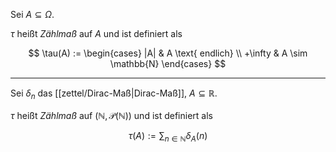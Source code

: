 Sei $A \subseteq \Omega$.

$\tau$ heißt *Zählmaß* auf $A$ und ist definiert als

$$
	\tau(A) := \begin{cases}
		|A| & A \text{ endlich} \\
		+\infty & A \sim \mathbb{N}
	\end{cases}
$$

---

Sei $\delta_n$ das [[zettel/Dirac-Maß|Dirac-Maß]], $A \subseteq{\mathbb{R}}$.

$\tau$ heißt *Zählmaß* auf $(\mathbb{N}, \mathcal{P}(\mathbb{N}))$ und ist definiert als

$$
	\tau(A) := \sum_{n \in \mathbb{N}} \delta_A(n)
$$